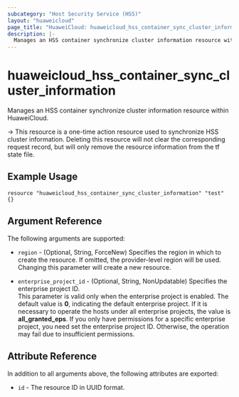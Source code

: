 ```yaml
---
subcategory: "Host Security Service (HSS)"
layout: "huaweicloud"
page_title: "HuaweiCloud: huaweicloud_hss_container_sync_cluster_information"
description: |-
  Manages an HSS container synchronize cluster information resource within HuaweiCloud.
---
```


# huaweicloud_hss_container_sync_cluster_information

Manages an HSS container synchronize cluster information resource within HuaweiCloud.

-> This resource is a one-time action resource used to synchronize HSS cluster information. Deleting this resource will
   not clear the corresponding request record, but will only remove the resource information from the tf state file.

## Example Usage

```hcl
resource "huaweicloud_hss_container_sync_cluster_information" "test" {}
```

## Argument Reference

The following arguments are supported:

* `region` - (Optional, String, ForceNew) Specifies the region in which to create the resource.
  If omitted, the provider-level region will be used. Changing this parameter will create a new resource.

* `enterprise_project_id` - (Optional, String, NonUpdatable) Specifies the enterprise project ID.  
  This parameter is valid only when the enterprise project is enabled.
  The default value is **0**, indicating the default enterprise project.
  If it is necessary to operate the hosts under all enterprise projects, the value is **all_granted_eps**.
  If you only have permissions for a specific enterprise project, you need set the enterprise project ID. Otherwise,
  the operation may fail due to insufficient permissions.

## Attribute Reference

In addition to all arguments above, the following attributes are exported:

* `id` - The resource ID in UUID format.
